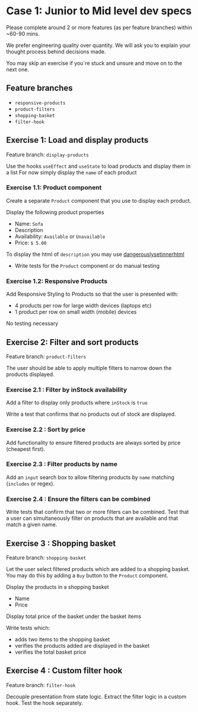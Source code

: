# Case 1: Junior to Mid level dev specs

Please complete around 2 or more features (as per feature branches) within ~60-90 mins. 

We prefer engineering quality over quantity. We will ask you to explain your thought process behind decisions made.

You may skip an exercise if you´re stuck and unsure and move on to the next one.

## Feature branches

- `responsive-products`
- `product-filters`
- `shopping-basket`
- `filter-hook`

## Exercise 1: Load and display products

Feature branch:  `display-products`

Use the hooks `useEffect` and `useState` to load products and display them in a list
For now simply display the `name` of each product

### Exercise 1.1: Product component

Create a separate `Product` component that you use to display each product.

Display the following product properties

- Name: `Sofa`
- Description
- Availability: `Available` or `Unavailable`
- Price: `$ 5.00`

To display the html of `description` you may use [dangerouslysetinnerhtml](https://reactjs.org/docs/dom-elements.html#dangerouslysetinnerhtml)

- Write tests for the `Product` component or do manual testing 

### Exercise 1.2: Responsive Products

Add Responsive Styling to Products so that the user is presented with: 
- 4 products per row for large width devices (laptops etc)
- 1 product per row on small width (mobile) devices

No testing necessary

## Exercise 2: Filter and sort products

Feature branch: `product-filters`

The user should be able to apply multiple filters to narrow down
the products displayed.

### Exercise 2.1 : Filter by inStock availability

Add a filter to display only products where `inStock` is `true`

Write a test that confirms that no products out of stock are displayed. 

### Exercise 2.2 : Sort by price

Add functionality to ensure filtered products are always sorted by price (cheapest first).

### Exercise 2.3 : Filter products by name

Add an `input` search box to allow filtering products by `name` matching (`includes` or regex).

### Exercise 2.4 : Ensure the filters can be combined

Write tests that confirm that two or more filters can be combined. Test that a user can simultaneously filter on products that are available and that match a given name.

## Exercise 3 : Shopping basket

Feature branch: `shopping-basket`

Let the user select filtered products which are added to a shopping basket. 
You may do this by adding a `Buy` button to the `Product` component.

Display the products in a shopping basket

- Name
- Price

Display total price of the basket under the basket items

Write tests which:
- adds two items to the shopping basket
- verifies the products added are displayed in the basket
- verifies the total basket price

## Exercise 4 : Custom filter hook

Feature branch: `filter-hook`

Decouple presentation from state logic. Extract the filter logic in a custom hook. Test the hook separately.

